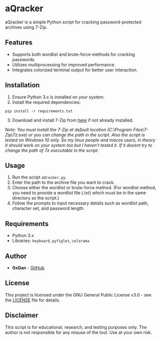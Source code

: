 # aQracker

aQracker is a simple Python script for cracking password-protected archives using 7-Zip.

## Features

- Supports both wordlist and brute-force methods for cracking passwords.
- Utilizes multiprocessing for improved performance.
- Integrates colorized terminal output for better user interaction.

## Installation

1. Ensure Python 3.x is installed on your system.
2. Install the required dependencies:
```
pip install -r requirements.txt
```
3. Download and install 7-Zip from [here](https://www.7-zip.org/download.html) if not already installed.

*Note: You must install the 7-Zip at default location (C:\Program Files\7-Zip\7z.exe) or you can change the path in the script. Also the script is tested on Windows 10 only. So my linux people and macos users, in theory it should work on your system too but I haven't tested it. If it doesnt try to change the path of 7z executable in the script.*

## Usage

1. Run the script `aQracker.py`.
2. Enter the path to the archive file you want to crack.
3. Choose either the wordlist or brute-force method. (For wordlist method, you need to provide a wordlist file (.txt) which must be in the same directory as the script.)
4. Follow the prompts to input necessary details such as wordlist path, character set, and password length.

## Requirements

- Python 3.x
- Libraries: `keyboard`, `pyfiglet`, `colorama`

## Author

- **0xQan** - [GitHub](https://github.com/furqanhun)

## License

This project is licensed under the GNU General Public License v3.0 - see the [LICENSE](LICENSE) file for details.

## Disclaimer

This script is for educational, research, and testing purposes only. The author is not responsible for any misuse of the tool. Use at your own risk.